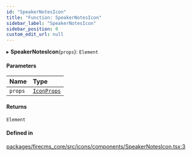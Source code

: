 ```yaml
---
id: "SpeakerNotesIcon"
title: "Function: SpeakerNotesIcon"
sidebar_label: "SpeakerNotesIcon"
sidebar_position: 0
custom_edit_url: null
---
```


▸ **SpeakerNotesIcon**(`props`): `Element`

#### Parameters

| Name | Type |
| :------ | :------ |
| `props` | [`IconProps`](../types/IconProps.md) |

#### Returns

`Element`

#### Defined in

[packages/firecms_core/src/icons/components/SpeakerNotesIcon.tsx:3](https://github.com/FireCMSco/firecms/blob/d45f3739/packages/firecms_core/src/icons/components/SpeakerNotesIcon.tsx#L3)
